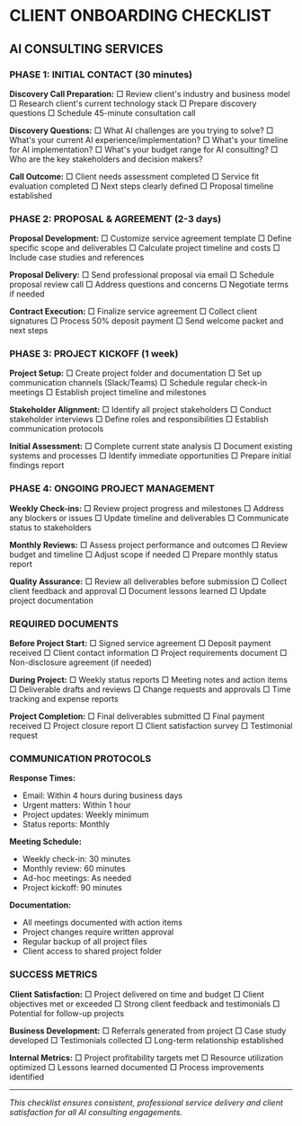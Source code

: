 # CLIENT ONBOARDING CHECKLIST
## AI CONSULTING SERVICES

### PHASE 1: INITIAL CONTACT (30 minutes)

**Discovery Call Preparation:**
□ Review client's industry and business model
□ Research client's current technology stack
□ Prepare discovery questions
□ Schedule 45-minute consultation call

**Discovery Questions:**
□ What AI challenges are you trying to solve?
□ What's your current AI experience/implementation?
□ What's your timeline for AI implementation?
□ What's your budget range for AI consulting?
□ Who are the key stakeholders and decision makers?

**Call Outcome:**
□ Client needs assessment completed
□ Service fit evaluation completed
□ Next steps clearly defined
□ Proposal timeline established

### PHASE 2: PROPOSAL & AGREEMENT (2-3 days)

**Proposal Development:**
□ Customize service agreement template
□ Define specific scope and deliverables
□ Calculate project timeline and costs
□ Include case studies and references

**Proposal Delivery:**
□ Send professional proposal via email
□ Schedule proposal review call
□ Address questions and concerns
□ Negotiate terms if needed

**Contract Execution:**
□ Finalize service agreement
□ Collect client signatures
□ Process 50% deposit payment
□ Send welcome packet and next steps

### PHASE 3: PROJECT KICKOFF (1 week)

**Project Setup:**
□ Create project folder and documentation
□ Set up communication channels (Slack/Teams)
□ Schedule regular check-in meetings
□ Establish project timeline and milestones

**Stakeholder Alignment:**
□ Identify all project stakeholders
□ Conduct stakeholder interviews
□ Define roles and responsibilities
□ Establish communication protocols

**Initial Assessment:**
□ Complete current state analysis
□ Document existing systems and processes
□ Identify immediate opportunities
□ Prepare initial findings report

### PHASE 4: ONGOING PROJECT MANAGEMENT

**Weekly Check-ins:**
□ Review project progress and milestones
□ Address any blockers or issues
□ Update timeline and deliverables
□ Communicate status to stakeholders

**Monthly Reviews:**
□ Assess project performance and outcomes
□ Review budget and timeline
□ Adjust scope if needed
□ Prepare monthly status report

**Quality Assurance:**
□ Review all deliverables before submission
□ Collect client feedback and approval
□ Document lessons learned
□ Update project documentation

### REQUIRED DOCUMENTS

**Before Project Start:**
□ Signed service agreement
□ Deposit payment received
□ Client contact information
□ Project requirements document
□ Non-disclosure agreement (if needed)

**During Project:**
□ Weekly status reports
□ Meeting notes and action items
□ Deliverable drafts and reviews
□ Change requests and approvals
□ Time tracking and expense reports

**Project Completion:**
□ Final deliverables submitted
□ Final payment received
□ Project closure report
□ Client satisfaction survey
□ Testimonial request

### COMMUNICATION PROTOCOLS

**Response Times:**
- Email: Within 4 hours during business days
- Urgent matters: Within 1 hour
- Project updates: Weekly minimum
- Status reports: Monthly

**Meeting Schedule:**
- Weekly check-in: 30 minutes
- Monthly review: 60 minutes
- Ad-hoc meetings: As needed
- Project kickoff: 90 minutes

**Documentation:**
- All meetings documented with action items
- Project changes require written approval
- Regular backup of all project files
- Client access to shared project folder

### SUCCESS METRICS

**Client Satisfaction:**
□ Project delivered on time and budget
□ Client objectives met or exceeded
□ Strong client feedback and testimonials
□ Potential for follow-up projects

**Business Development:**
□ Referrals generated from project
□ Case study developed
□ Testimonials collected
□ Long-term relationship established

**Internal Metrics:**
□ Project profitability targets met
□ Resource utilization optimized
□ Lessons learned documented
□ Process improvements identified

---

*This checklist ensures consistent, professional service delivery and client satisfaction for all AI consulting engagements.*